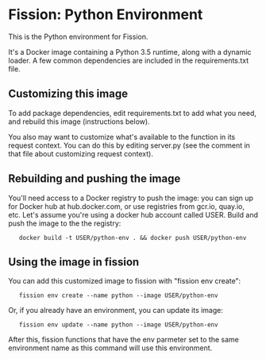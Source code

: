 # Fission: Python Environment

This is the Python environment for Fission.

It's a Docker image containing a Python 3.5 runtime, along with a
dynamic loader.  A few common dependencies are included in the
requirements.txt file.

## Customizing this image

To add package dependencies, edit requirements.txt to add what you
need, and rebuild this image (instructions below).

You also may want to customize what's available to the function in its
request context.  You can do this by editing server.py (see the
comment in that file about customizing request context).

## Rebuilding and pushing the image

You'll need access to a Docker registry to push the image: you can
sign up for Docker hub at hub.docker.com, or use registries from
gcr.io, quay.io, etc.  Let's assume you're using a docker hub account
called USER.  Build and push the image to the the registry:

```
   docker build -t USER/python-env . && docker push USER/python-env
```

## Using the image in fission

You can add this customized image to fission with "fission env
create":

```
   fission env create --name python --image USER/python-env
```

Or, if you already have an environment, you can update its image:

```
   fission env update --name python --image USER/python-env   
```

After this, fission functions that have the env parmeter set to the
same environment name as this command will use this environment.
